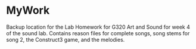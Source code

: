 # MyWork
 
Backup location for the Lab Homework for G320 Art and Sound for week 4 of the sound lab. Contains reason files for complete songs, song stems for song 2, the Construct3 game, and the melodies.
